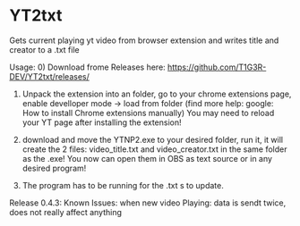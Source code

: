 # YT2txt
Gets current playing yt video from browser extension and writes title and creator to a .txt file

Usage:
0) Download frome Releases here: https://github.com/T1G3R-DEV/YT2txt/releases/

1) Unpack the extension into an folder, go to your chrome extensions page, enable develloper mode -> load from folder
(find more help: google: How to install Chrome extensions manually)
You may need to reload your YT page after installing the extension!

2) download and move the YTNP2.exe to your desired folder, run it, it will create the 2 files:
video_title.txt and video_creator.txt in the same folder as the .exe! 
You now can open them in OBS as text source or in any desired program!

3) The program has to be running for the .txt s to update. 
  
  Release 0.4.3: Known Issues: when new video Playing: data is sendt twice, does not really affect anything
